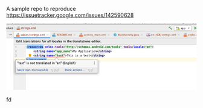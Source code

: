 A sample repo to reproduce https://issuetracker.google.com/issues/142590628

![screenshot](screenshot.png)

fd
